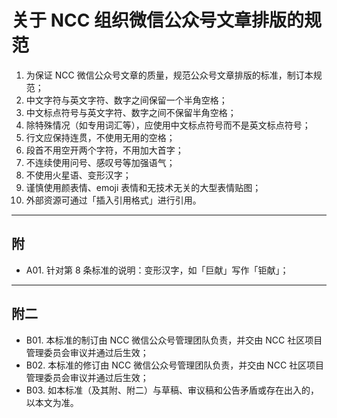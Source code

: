 # 关于 NCC 组织微信公众号文章排版的规范

1. 为保证 NCC 微信公众号文章的质量，规范公众号文章排版的标准，制订本规范；
2. 中文字符与英文字符、数字之间保留一个半角空格；
3. 中文标点符号与英文字符、数字之间不保留半角空格；
4. 除特殊情况（如专用词汇等），应使用中文标点符号而不是英文标点符号；
5. 行文应保持连贯，不使用无用的空格；
6. 段首不用空开两个字符，不用加大首字；
7. 不连续使用问号、感叹号等加强语气；
8. 不使用火星语、变形汉字；
9. 谨慎使用颜表情、emoji 表情和无技术无关的大型表情贴图；
10. 外部资源可通过「插入引用格式」进行引用。

---

## 附

- A01. 针对第 8 条标准的说明：变形汉字，如「巨献」写作「钜献」；

---

## 附二

- B01. 本标准的制订由 NCC 微信公众号管理团队负责，并交由 NCC 社区项目管理委员会审议并通过后生效；
- B02. 本标准的修订由 NCC 微信公众号管理团队负责，并交由 NCC 社区项目管理委员会审议并通过后生效；
- B03. 如本标准（及其附、附二）与草稿、审议稿和公告矛盾或存在出入的，以本文为准。
